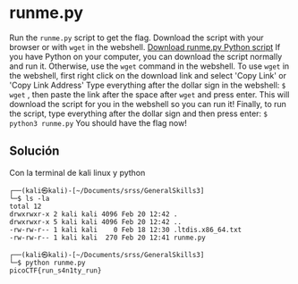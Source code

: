 # runme.py
Run the `runme.py` script to get the flag. Download the script with your browser or with `wget` in the webshell. [Download runme.py Python script](https://artifacts.picoctf.net/c/34/runme.py)
If you have Python on your computer, you can download the script normally and run it. Otherwise, use the `wget` command in the webshell.
To use `wget` in the webshell, first right click on the download link and select 'Copy Link' or 'Copy Link Address'
Type everything after the dollar sign in the webshell: `$ wget` , then paste the link after the space after `wget` and press enter. This will download the script for you in the webshell so you can run it!
Finally, to run the script, type everything after the dollar sign and then press enter: `$ python3 runme.py` You should have the flag now!

## Solución
Con la terminal de kali linux y python
```
┌──(kali㉿kali)-[~/Documents/srss/GeneralSkills3]
└─$ ls -la
total 12
drwxrwxr-x 2 kali kali 4096 Feb 20 12:42 .
drwxrwxr-x 5 kali kali 4096 Feb 20 12:42 ..
-rw-rw-r-- 1 kali kali    0 Feb 18 12:30 .ltdis.x86_64.txt
-rw-rw-r-- 1 kali kali  270 Feb 20 12:41 runme.py
                                                                                                                                                                      
┌──(kali㉿kali)-[~/Documents/srss/GeneralSkills3]
└─$ python runme.py 
picoCTF{run_s4n1ty_run}

```